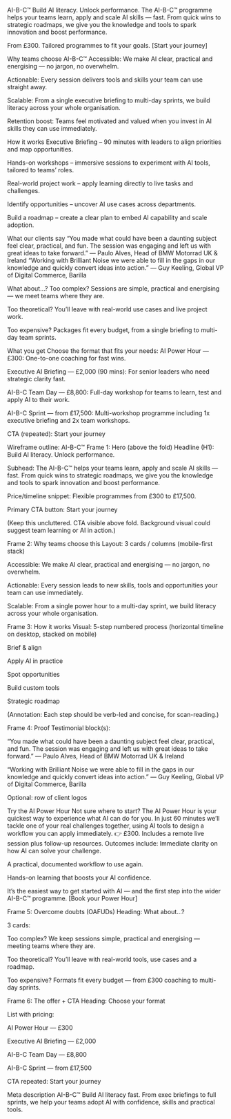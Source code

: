 AI-B-C™
Build AI literacy. Unlock performance.
The AI-B-C™ programme helps your teams learn, apply and scale AI skills — fast. From quick wins to strategic roadmaps, we give you the knowledge and tools to spark innovation and boost performance.

From £300. Tailored programmes to fit your goals.
[Start your journey]

Why teams choose AI-B-C™
Accessible: We make AI clear, practical and energising — no jargon, no overwhelm.

Actionable: Every session delivers tools and skills your team can use straight away.

Scalable: From a single executive briefing to multi-day sprints, we build literacy across your whole organisation.

Retention boost: Teams feel motivated and valued when you invest in AI skills they can use immediately.

How it works
Executive Briefing – 90 minutes with leaders to align priorities and map opportunities.

Hands-on workshops – immersive sessions to experiment with AI tools, tailored to teams’ roles.

Real-world project work – apply learning directly to live tasks and challenges.

Identify opportunities – uncover AI use cases across departments.

Build a roadmap – create a clear plan to embed AI capability and scale adoption.

What our clients say
“You made what could have been a daunting subject feel clear, practical, and fun. The session was engaging and left us with great ideas to take forward.”
— Paulo Alves, Head of BMW Motorrad UK & Ireland
“Working with Brilliant Noise we were able to fill in the gaps in our knowledge and quickly convert ideas into action.”
— Guy Keeling, Global VP of Digital Commerce, Barilla

What about…?
Too complex? Sessions are simple, practical and energising — we meet teams where they are.

Too theoretical? You’ll leave with real-world use cases and live project work.

Too expensive? Packages fit every budget, from a single briefing to multi-day team sprints.

What you get
Choose the format that fits your needs:
AI Power Hour — £300: One-to-one coaching for fast wins.

Executive AI Briefing — £2,000 (90 mins): For senior leaders who need strategic clarity fast.

AI-B-C Team Day — £8,800: Full-day workshop for teams to learn, test and apply AI to their work.

AI-B-C Sprint — from £17,500: Multi-workshop programme including 1x executive briefing and 2x team workshops.

CTA (repeated): Start your journey

Wireframe outline: AI-B-C™
Frame 1: Hero (above the fold)
Headline (H1): Build AI literacy. Unlock performance.

Subhead: The AI-B-C™ helps your teams learn, apply and scale AI skills — fast. From quick wins to strategic roadmaps, we give you the knowledge and tools to spark innovation and boost performance.

Price/timeline snippet: Flexible programmes from £300 to £17,500.

Primary CTA button: Start your journey

(Keep this uncluttered. CTA visible above fold. Background visual could suggest team learning or AI in action.)

Frame 2: Why teams choose this
Layout: 3 cards / columns (mobile-first stack)

Accessible: We make AI clear, practical and energising — no jargon, no overwhelm.

Actionable: Every session leads to new skills, tools and opportunities your team can use immediately.

Scalable: From a single power hour to a multi-day sprint, we build literacy across your whole organisation.

Frame 3: How it works
Visual: 5-step numbered process (horizontal timeline on desktop, stacked on mobile)

Brief & align

Apply AI in practice

Spot opportunities

Build custom tools

Strategic roadmap

(Annotation: Each step should be verb-led and concise, for scan-reading.)

Frame 4: Proof
Testimonial block(s):

“You made what could have been a daunting subject feel clear, practical, and fun. The session was engaging and left us with great ideas to take forward.”
— Paulo Alves, Head of BMW Motorrad UK & Ireland

“Working with Brilliant Noise we were able to fill in the gaps in our knowledge and quickly convert ideas into action.”
— Guy Keeling, Global VP of Digital Commerce, Barilla

Optional: row of client logos

Try the AI Power Hour
Not sure where to start? The AI Power Hour is your quickest way to experience what AI can do for you.
In just 60 minutes we’ll tackle one of your real challenges together, using AI tools to design a workflow you can apply immediately.
👉 £300. Includes a remote live session plus follow-up resources.
Outcomes include:
Immediate clarity on how AI can solve your challenge.

A practical, documented workflow to use again.

Hands-on learning that boosts your AI confidence.

It’s the easiest way to get started with AI — and the first step into the wider AI-B-C™ programme.
[Book your Power Hour]

Frame 5: Overcome doubts (OAFUDs)
Heading: What about…?

3 cards:

Too complex? We keep sessions simple, practical and energising — meeting teams where they are.

Too theoretical? You’ll leave with real-world tools, use cases and a roadmap.

Too expensive? Formats fit every budget — from £300 coaching to multi-day sprints.

Frame 6: The offer + CTA
Heading: Choose your format

List with pricing:

AI Power Hour — £300

Executive AI Briefing — £2,000

AI-B-C Team Day — £8,800

AI-B-C Sprint — from £17,500

CTA repeated: Start your journey

Meta description
AI-B-C™
Build AI literacy fast. From exec briefings to full sprints, we help your teams adopt AI with confidence, skills and practical tools.
